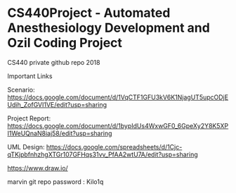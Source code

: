 # CS440Project - Automated Anesthesiology Development and Ozil Coding Project
CS440 private github repo 2018

Important Links

Scenario: https://docs.google.com/document/d/1VqCTF1GFU3kV6K1NjagUT5upcODjEUdih_ZofGVI1VE/edit?usp=sharing

Project Report: https://docs.google.com/document/d/1bypIdUs4WxwGF0_6GpeXy2Y8K5XPI1WeUQnaN8iaj58/edit?usp=sharing

UML Design: https://docs.google.com/spreadsheets/d/1Cjc-qTKjpbfnhzhgXTGr107GFHqs31vv_PfAA2wtU7A/edit?usp=sharing

https://www.draw.io/

marvin git repo password : Kilo1q

